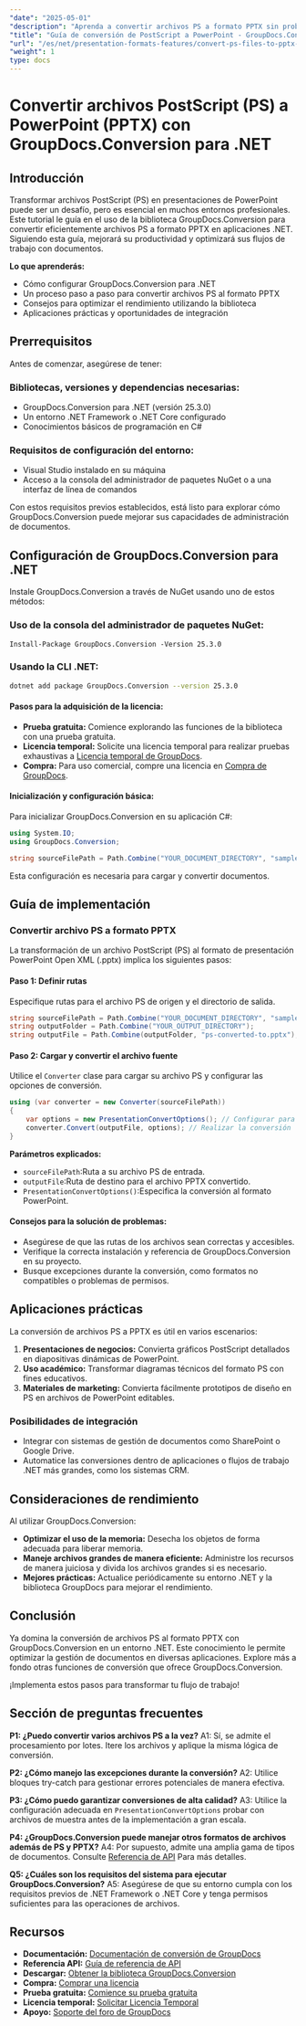 ```yaml
---
"date": "2025-05-01"
"description": "Aprenda a convertir archivos PS a formato PPTX sin problemas con GroupDocs.Conversion para .NET. Optimice sus flujos de trabajo con documentos con esta guía completa."
"title": "Guía de conversión de PostScript a PowerPoint - GroupDocs.Conversion .NET"
"url": "/es/net/presentation-formats-features/convert-ps-files-to-pptx-groupdocs-conversion-net/"
"weight": 1
type: docs
---
```

# Convertir archivos PostScript (PS) a PowerPoint (PPTX) con GroupDocs.Conversion para .NET

## Introducción

Transformar archivos PostScript (PS) en presentaciones de PowerPoint puede ser un desafío, pero es esencial en muchos entornos profesionales. Este tutorial le guía en el uso de la biblioteca GroupDocs.Conversion para convertir eficientemente archivos PS a formato PPTX en aplicaciones .NET. Siguiendo esta guía, mejorará su productividad y optimizará sus flujos de trabajo con documentos.

**Lo que aprenderás:**
- Cómo configurar GroupDocs.Conversion para .NET
- Un proceso paso a paso para convertir archivos PS al formato PPTX
- Consejos para optimizar el rendimiento utilizando la biblioteca
- Aplicaciones prácticas y oportunidades de integración

## Prerrequisitos

Antes de comenzar, asegúrese de tener:

### Bibliotecas, versiones y dependencias necesarias:
- GroupDocs.Conversion para .NET (versión 25.3.0)
- Un entorno .NET Framework o .NET Core configurado
- Conocimientos básicos de programación en C#

### Requisitos de configuración del entorno:
- Visual Studio instalado en su máquina
- Acceso a la consola del administrador de paquetes NuGet o a una interfaz de línea de comandos

Con estos requisitos previos establecidos, está listo para explorar cómo GroupDocs.Conversion puede mejorar sus capacidades de administración de documentos.

## Configuración de GroupDocs.Conversion para .NET

Instale GroupDocs.Conversion a través de NuGet usando uno de estos métodos:

### Uso de la consola del administrador de paquetes NuGet:
```shell
Install-Package GroupDocs.Conversion -Version 25.3.0
```

### Usando la CLI .NET:
```bash
dotnet add package GroupDocs.Conversion --version 25.3.0
```

#### Pasos para la adquisición de la licencia:
- **Prueba gratuita:** Comience explorando las funciones de la biblioteca con una prueba gratuita.
- **Licencia temporal:** Solicite una licencia temporal para realizar pruebas exhaustivas a [Licencia temporal de GroupDocs](https://purchase.groupdocs.com/temporary-license/).
- **Compra:** Para uso comercial, compre una licencia en [Compra de GroupDocs](https://purchase.groupdocs.com/buy).

#### Inicialización y configuración básica:
Para inicializar GroupDocs.Conversion en su aplicación C#:
```csharp
using System.IO;
using GroupDocs.Conversion;

string sourceFilePath = Path.Combine("YOUR_DOCUMENT_DIRECTORY", "sample.ps");
```
Esta configuración es necesaria para cargar y convertir documentos.

## Guía de implementación

### Convertir archivo PS a formato PPTX

La transformación de un archivo PostScript (PS) al formato de presentación PowerPoint Open XML (.pptx) implica los siguientes pasos:

#### Paso 1: Definir rutas
Especifique rutas para el archivo PS de origen y el directorio de salida.
```csharp
string sourceFilePath = Path.Combine("YOUR_DOCUMENT_DIRECTORY", "sample.ps");
string outputFolder = Path.Combine("YOUR_OUTPUT_DIRECTORY");
string outputFile = Path.Combine(outputFolder, "ps-converted-to.pptx");
```
#### Paso 2: Cargar y convertir el archivo fuente
Utilice el `Converter` clase para cargar su archivo PS y configurar las opciones de conversión.
```csharp
using (var converter = new Converter(sourceFilePath))
{
    var options = new PresentationConvertOptions(); // Configurar para el formato PPTX
    converter.Convert(outputFile, options); // Realizar la conversión
}
```
**Parámetros explicados:**
- `sourceFilePath`:Ruta a su archivo PS de entrada.
- `outputFile`:Ruta de destino para el archivo PPTX convertido.
- `PresentationConvertOptions()`:Especifica la conversión al formato PowerPoint.

#### Consejos para la solución de problemas:
- Asegúrese de que las rutas de los archivos sean correctas y accesibles.
- Verifique la correcta instalación y referencia de GroupDocs.Conversion en su proyecto.
- Busque excepciones durante la conversión, como formatos no compatibles o problemas de permisos.

## Aplicaciones prácticas

La conversión de archivos PS a PPTX es útil en varios escenarios:
1. **Presentaciones de negocios:** Convierta gráficos PostScript detallados en diapositivas dinámicas de PowerPoint.
2. **Uso académico:** Transformar diagramas técnicos del formato PS con fines educativos.
3. **Materiales de marketing:** Convierta fácilmente prototipos de diseño en PS en archivos de PowerPoint editables.

### Posibilidades de integración
- Integrar con sistemas de gestión de documentos como SharePoint o Google Drive.
- Automatice las conversiones dentro de aplicaciones o flujos de trabajo .NET más grandes, como los sistemas CRM.

## Consideraciones de rendimiento
Al utilizar GroupDocs.Conversion:
- **Optimizar el uso de la memoria:** Desecha los objetos de forma adecuada para liberar memoria.
- **Maneje archivos grandes de manera eficiente:** Administre los recursos de manera juiciosa y divida los archivos grandes si es necesario.
- **Mejores prácticas:** Actualice periódicamente su entorno .NET y la biblioteca GroupDocs para mejorar el rendimiento.

## Conclusión
Ya domina la conversión de archivos PS al formato PPTX con GroupDocs.Conversion en un entorno .NET. Este conocimiento le permite optimizar la gestión de documentos en diversas aplicaciones. Explore más a fondo otras funciones de conversión que ofrece GroupDocs.Conversion.

¡Implementa estos pasos para transformar tu flujo de trabajo!

## Sección de preguntas frecuentes
**P1: ¿Puedo convertir varios archivos PS a la vez?**
A1: Sí, se admite el procesamiento por lotes. Itere los archivos y aplique la misma lógica de conversión.

**P2: ¿Cómo manejo las excepciones durante la conversión?**
A2: Utilice bloques try-catch para gestionar errores potenciales de manera efectiva.

**P3: ¿Cómo puedo garantizar conversiones de alta calidad?**
A3: Utilice la configuración adecuada en `PresentationConvertOptions` probar con archivos de muestra antes de la implementación a gran escala.

**P4: ¿GroupDocs.Conversion puede manejar otros formatos de archivos además de PS y PPTX?**
A4: Por supuesto, admite una amplia gama de tipos de documentos. Consulte [Referencia de API](https://reference.groupdocs.com/conversion/net/) Para más detalles.

**Q5: ¿Cuáles son los requisitos del sistema para ejecutar GroupDocs.Conversion?**
A5: Asegúrese de que su entorno cumpla con los requisitos previos de .NET Framework o .NET Core y tenga permisos suficientes para las operaciones de archivos.

## Recursos
- **Documentación:** [Documentación de conversión de GroupDocs](https://docs.groupdocs.com/conversion/net/)
- **Referencia API:** [Guía de referencia de API](https://reference.groupdocs.com/conversion/net/)
- **Descargar:** [Obtener la biblioteca GroupDocs.Conversion](https://releases.groupdocs.com/conversion/net/)
- **Compra:** [Comprar una licencia](https://purchase.groupdocs.com/buy)
- **Prueba gratuita:** [Comience su prueba gratuita](https://releases.groupdocs.com/conversion/net/)
- **Licencia temporal:** [Solicitar Licencia Temporal](https://purchase.groupdocs.com/temporary-license/)
- **Apoyo:** [Soporte del foro de GroupDocs](https://forum.groupdocs.com/c/conversion/10)